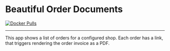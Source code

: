# Beautiful Order Documents

[![Docker Pulls](https://img.shields.io/docker/pulls/oozz/beautiful-order-documents.svg)](https://hub.docker.com/r/oozz/beautiful-order-documents/)

---

This app shows a list of orders for a configured shop.
Each order has a link, that triggers rendering the order invoice as a PDF.

